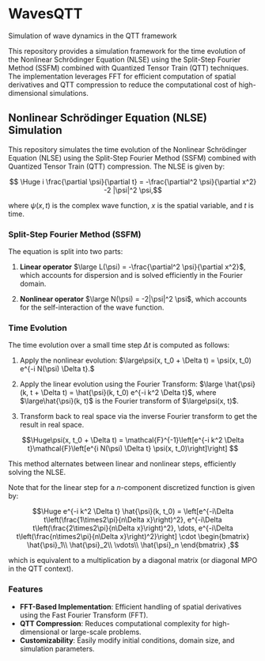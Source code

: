 # WavesQTT
Simulation of wave dynamics in the QTT framework

This repository provides a simulation framework for the time evolution of the Nonlinear Schrödinger Equation (NLSE) using the Split-Step Fourier Method (SSFM) combined with Quantized Tensor Train (QTT) techniques. The implementation leverages FFT for efficient computation of spatial derivatives and QTT compression to reduce the computational cost of high-dimensional simulations.

## Nonlinear Schrödinger Equation (NLSE) Simulation

This repository simulates the time evolution of the Nonlinear Schrödinger Equation (NLSE) using the Split-Step Fourier Method (SSFM) combined with Quantized Tensor Train (QTT) compression. The NLSE is given by:

$$ \Huge i \frac{\partial \psi}{\partial t} = -\frac{\partial^2 \psi}{\partial x^2} -2 |\psi|^2 \psi,$$

where $\psi(x, t)$ is the complex wave function, $x$ is the spatial variable, and $t$ is time.

### Split-Step Fourier Method (SSFM)

The equation is split into two parts:

1. **Linear operator** $\large L(\psi) = -\frac{\partial^2 \psi}{\partial x^2}$, which accounts for dispersion and is solved efficiently in the Fourier domain.

3. **Nonlinear operator** $\large N(\psi) = -2|\psi|^2 \psi$, which accounts for the self-interaction of the wave function.

### Time Evolution

The time evolution over a small time step $\Delta t$ is computed as follows:

1. Apply the nonlinear evolution: $\large\psi(x, t_0 + \Delta t) = \psi(x, t_0) e^{-i N(\psi) \Delta t}.$

2. Apply the linear evolution using the Fourier Transform: $\large \hat{\psi}(k, t + \Delta t) = \hat{\psi}(k, t_0) e^{-i k^2 \Delta t}$, where $\large\hat{\psi}(k, t)$ is the Fourier transform of $\large\psi(x, t)$.

3. Transform back to real space via the inverse Fourier transform to get the result in real space.

$$\Huge\psi(x, t_0 + \Delta t) = \mathcal{F}^{-1}\left[e^{-i k^2 \Delta t}\mathcal{F}\left[e^{i N(\psi) \Delta t} \psi(x, t_0)\right]\right] $$

This method alternates between linear and nonlinear steps, efficiently solving the NLSE.

Note that for the linear step for a $n$-component discretized function is given by:

$$\Huge
e^{-i k^2 \Delta t} \hat{\psi}(k, t_0)  =
\left[e^{-i\Delta t\left(\frac{1\times2\pi}{n\Delta x}\right)^2}, e^{-i\Delta t\left(\frac{2\times2\pi}{n\Delta x}\right)^2}, \dots, e^{-i\Delta t\left(\frac{n\times2\pi}{n\Delta x}\right)^2}\right]
\cdot
\begin{bmatrix}
\hat{\psi}_1\\
\hat{\psi}_2\\
\vdots\\
\hat{\psi}_n
\end{bmatrix}
,$$

which is equivalent to a multiplication by a diagonal matrix (or diagonal MPO in the QTT context).

### Features

- **FFT-Based Implementation**: Efficient handling of spatial derivatives using the Fast Fourier Transform (FFT).
- **QTT Compression**: Reduces computational complexity for high-dimensional or large-scale problems.
- **Customizability**: Easily modify initial conditions, domain size, and simulation parameters.
